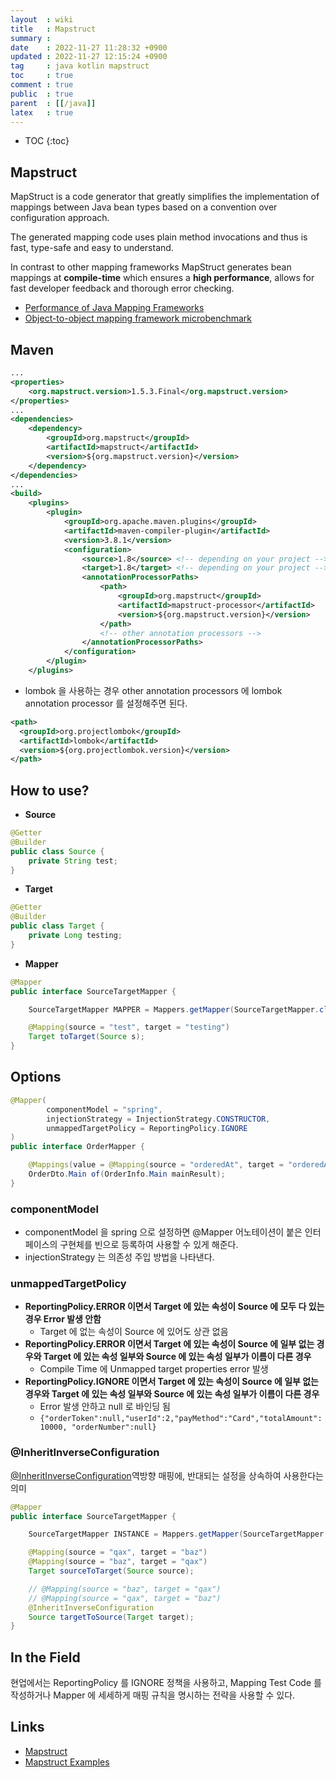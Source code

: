 ```yaml
---
layout  : wiki
title   : Mapstruct
summary : 
date    : 2022-11-27 11:28:32 +0900
updated : 2022-11-27 12:15:24 +0900
tag     : java kotlin mapstruct
toc     : true
comment : true
public  : true
parent  : [[/java]]
latex   : true
---
```

* TOC
{:toc}

## Mapstruct

MapStruct is a code generator that greatly simplifies the implementation of mappings between Java bean types based on a convention over configuration approach.

The generated mapping code uses plain method invocations and thus is fast, type-safe and easy to understand.

In contrast to other mapping frameworks MapStruct generates bean mappings at __compile-time__ which ensures a __high performance__, allows for fast developer feedback and thorough error checking.

- [Performance of Java Mapping Frameworks](https://www.baeldung.com/java-performance-mapping-frameworks)
- [Object-to-object mapping framework microbenchmark](https://github.com/arey/java-object-mapper-benchmark)

## Maven

```xml
...
<properties>
    <org.mapstruct.version>1.5.3.Final</org.mapstruct.version>
</properties>
...
<dependencies>
    <dependency>
        <groupId>org.mapstruct</groupId>
        <artifactId>mapstruct</artifactId>
        <version>${org.mapstruct.version}</version>
    </dependency>
</dependencies>
...
<build>
    <plugins>
        <plugin>
            <groupId>org.apache.maven.plugins</groupId>
            <artifactId>maven-compiler-plugin</artifactId>
            <version>3.8.1</version>
            <configuration>
                <source>1.8</source> <!-- depending on your project -->
                <target>1.8</target> <!-- depending on your project -->
                <annotationProcessorPaths>
                    <path>
                        <groupId>org.mapstruct</groupId>
                        <artifactId>mapstruct-processor</artifactId>
                        <version>${org.mapstruct.version}</version>
                    </path>
                    <!-- other annotation processors -->
                </annotationProcessorPaths>
            </configuration>
        </plugin>
    </plugins>
```

- lombok 을 사용하는 경우 other annotation processors 에 lombok annotation processor 를 설정해주면 된다.

```xml
<path>
  <groupId>org.projectlombok</groupId>
  <artifactId>lombok</artifactId>
  <version>${org.projectlombok.version}</version>
</path>
```

## How to use?

- __Source__

```java
@Getter
@Builder
public class Source {
    private String test;
}
```

- __Target__

```java
@Getter
@Builder
public class Target {
    private Long testing;
}
```

- __Mapper__

```java
@Mapper
public interface SourceTargetMapper {

    SourceTargetMapper MAPPER = Mappers.getMapper(SourceTargetMapper.class);

    @Mapping(source = "test", target = "testing")
    Target toTarget(Source s);
}
```

## Options

```java
@Mapper(
        componentModel = "spring",
        injectionStrategy = InjectionStrategy.CONSTRUCTOR,
        unmappedTargetPolicy = ReportingPolicy.IGNORE
)
public interface OrderMapper {

    @Mappings(value = @Mapping(source = "orderedAt", target = "orderedAt", dateFormat = "yyyy-MM-dd HH:mm:ss"))
    OrderDto.Main of(OrderInfo.Main mainResult);
}
```

### componentModel

- componentModel 을 spring 으로 설정하면 @Mapper 어노테이션이 붙은 인터페이스의 구현체를 빈으로 등록하여 사용할 수 있게 해준다.
- injectionStrategy 는 의존성 주입 방법을 나타낸다.

### unmappedTargetPolicy

- __ReportingPolicy.ERROR 이면서 Target 에 있는 속성이 Source 에 모두 다 있는 경우 Error 발생 안함__
  - Target 에 없는 속성이 Source 에 있어도 상관 없음 
- __ReportingPolicy.ERROR 이면서 Target 에 있는 속성이 Source 에 일부 없는 경우와 Target 에 있는 속성 일부와 Source 에 있는 속성 일부가 이름이 다른 경우__
  - Compile Time 에 Unmapped target properties error 발생
- __ReportingPolicy.IGNORE 이면서 Target 에 있는 속성이 Source 에 일부 없는 경우와 Target 에 있는 속성 일부와 Source 에 있는 속성 일부가 이름이 다른 경우__
  - Error 발생 안하고 null 로 바인딩 됨
  - `{"orderToken":null,"userId":2,"payMethod":"Card","totalAmount":10000, "orderNumber":null}`

### @InheritInverseConfiguration

[@InheritInverseConfiguration](https://mapstruct.org/documentation/stable/api/org/mapstruct/InheritInverseConfiguration.html)역방향 매핑에, 반대되는 설정을 상속하여 사용한다는 의미

```java
@Mapper
public interface SourceTargetMapper {

    SourceTargetMapper INSTANCE = Mappers.getMapper(SourceTargetMapper.class);

    @Mapping(source = "qax", target = "baz")
    @Mapping(source = "baz", target = "qax")
    Target sourceToTarget(Source source);

    // @Mapping(source = "baz", target = "qax")
    // @Mapping(source = "qax", target = "baz")
    @InheritInverseConfiguration
    Source targetToSource(Target target);
}
```

## In the Field

현업에서는 ReportingPolicy 를 IGNORE 정책을 사용하고, Mapping Test Code 를 작성하거나 Mapper 에 세세하게 매핑 규칙을 명시하는 전략을 사용할 수 있다.

## Links

- [Mapstruct](https://mapstruct.org/)
- [Mapstruct Examples](https://github.com/mapstruct/mapstruct-examples)
